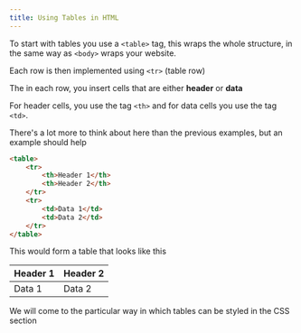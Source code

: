 ```yaml
---
title: Using Tables in HTML
---
```


To start with tables you use a `<table>` tag, this wraps the whole structure, in
the same way as `<body>` wraps your website.

Each row is then implemented using `<tr>` (table row)

The in each row, you insert cells that are either **header** or **data**

For header cells, you use the tag `<th>` and for data cells you use the tag
`<td>`.

There's a lot more to think about here than the previous examples, but an
example should help

```html
<table>
	<tr>
		<th>Header 1</th>
		<th>Header 2</th>
	</tr>
	<tr>
		<td>Data 1</td>
		<td>Data 2</td>
	</tr>
</table>
```

This would form a table that looks like this

| Header 1 | Header 2 |
| -------- | -------- |
| Data 1   | Data 2   |

We will come to the particular way in which tables can be styled in the CSS
section
